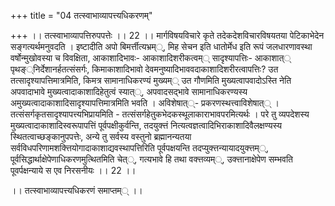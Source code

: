 +++
title = "04 तत्स्वाभाव्यापत्त्यधिकरणम्"

+++
।। तत्स्वाभाव्यापत्तिरुपपत्तेः ।। 22 ।। मार्गविषयविचारे कृते तदेकदेशविचारविषयतया पेटिकाभेदेन सङ्गत्यर्थमनुवदति । इष्टादीति अपो बिमर्त्तीत्यभ्रम््, मिह सेचन इति धातोर्मेध इति रूपं जलधारणावस्था वर्षोन्मुखोवस्या च विवक्षिता, आकाशादिभावः- आकाशादिशरीकत्वम्् सादृश्यापत्तिः- आकाशात्् पृथङ््निर्देशानर्हतत्संसर्गः, किमाकाशादिभावो देवमनुष्यादिभाववदाकाशादिशरीरत्वापत्तिः? उत तत्सादृश्यापत्तिमात्रमिति, किमत्र सामानाधिकरण्यं मुख्यम्् उत गौणमिति मुख्यत्वापवादोऽस्ति नेति अपवादाभावे मुख्यत्वादाकाशादिहेतुत्वं स्यात््, अपवादसद्भावे सामानाधिकरण्यस्य अमुख्यत्वादाकाशादिसादृश्यापत्तिमात्रमिति भवति । अविशेषात््- प्रकरणस्थत्त्वाविशेषात्् । तत्संसर्गकृतसादृश्यापत्त्यभिप्रायमिति - तत्संसर्गहेतुकभेदकस्थूलाकाराभावपरमित्यर्थः । परे तु व्यपदेशस्य मुख्यत्वादाकाशादिस्वरूपापत्तिं पूर्वपक्षीकुर्वन्ति, तदयुक्त्तं नित्यत्वज्ञत्वादिभिराकाशादिवैलक्षण्यस्य स्थितत्वाच्छङ्कानुपपत्तेः, अन्ये तु सर्वस्य वस्तुनो ब्रह्मानन्यतया सर्वविधपरिणामशक्त्तियोगादाकाशाद्यवस्थापत्तिरिति पूर्वपक्षयन्ति तदप्युक्त्तन्यायादयुक्त्तम््, पूर्वसिद्धार्थाक्षेपेणाधिकरणमुत्थितमिति चेत््, गत्यभावे हि तथा वक्त्तव्यम््, उक्त्तानाक्षेपेण सम्भवति पूवर्पक्षन्याये स एव निरसनीयः ।। 22 ।।

।। तत्स्वाभाव्यापत्त्यधिकरणं समाप्तम्् ।।

